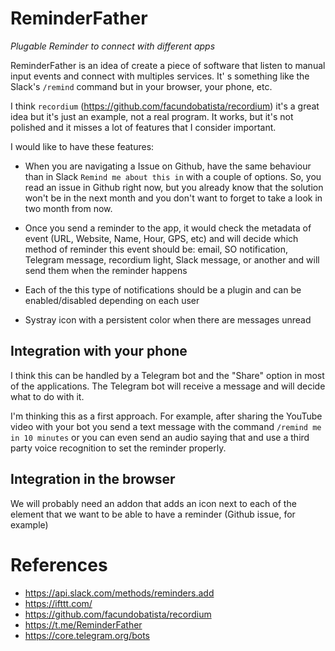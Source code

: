 # ReminderFather

_Plugable Reminder to connect with different apps_

ReminderFather is an idea of create a piece of software that listen to manual input events and connect with multiples services. It' s something like the Slack's `/remind` command but in your browser, your phone, etc.

I think `recordium` (https://github.com/facundobatista/recordium) it's a great idea but it's just an example, not a real program. It works, but it's not polished and it misses a lot of features that I consider important.

I would like to have these features:

* When you are navigating a Issue on Github, have the same behaviour than in Slack `Remind me about this in` with a couple of options. So, you read an issue in Github right now, but you already know that the solution won't be in the next month and you don't want to forget to take a look in two month from now.

* Once you send a reminder to the app, it would check the metadata of event (URL, Website, Name, Hour, GPS, etc) and will decide which method of reminder this event should be: email, SO notification, Telegram message, recordium light, Slack message, or another and will send them when the reminder happens

* Each of the this type of notifications should be a plugin and can be enabled/disabled depending on each user

* Systray icon with a persistent color when there are messages unread


## Integration with your phone

I think this can be handled by a Telegram bot and the "Share" option in most of the applications. The Telegram bot will receive a message and will decide what to do with it.

I'm thinking this as a first approach. For example, after sharing the YouTube video with your bot you send a text message with the command `/remind me in 10 minutes` or you can even send an audio saying that and use a third party voice recognition to set the reminder properly.

## Integration in the browser

We will probably need an addon that adds an icon next to each of the element that we want to be able to have a reminder (Github issue, for example)


# References

* https://api.slack.com/methods/reminders.add
* https://ifttt.com/
* https://github.com/facundobatista/recordium
* https://t.me/ReminderFather
* https://core.telegram.org/bots
